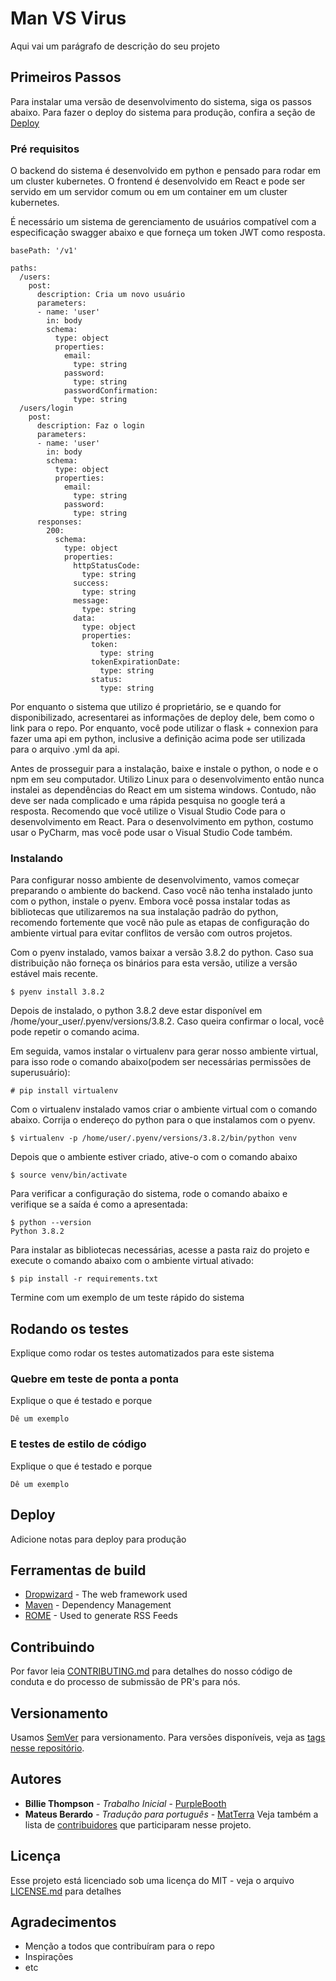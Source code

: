 # Man VS Virus

Aqui vai um parágrafo de descrição do seu projeto

## Primeiros Passos

Para instalar uma versão de desenvolvimento do sistema, siga os passos abaixo.
Para fazer o deploy do sistema para produção, confira a seção de [Deploy](#deploy)

### Pré requisitos

O backend do sistema é desenvolvido em python e pensado para rodar em um cluster kubernetes. O frontend é desenvolvido em React e pode ser servido em um servidor comum ou em um container em um cluster kubernetes.

É necessário um sistema de gerenciamento de usuários compatível com a especificação swagger abaixo e que forneça um token JWT como resposta.

```
basePath: '/v1'

paths:
  /users:
    post:
      description: Cria um novo usuário
      parameters:
      - name: 'user'
        in: body
        schema:
          type: object
          properties:
            email:
              type: string
            password:
              type: string
            passwordConfirmation:
              type: string
  /users/login
    post:
      description: Faz o login
      parameters:
      - name: 'user'
        in: body
        schema:
          type: object
          properties:
            email:
              type: string
            password:
              type: string
      responses:
        200:
          schema:
            type: object
            properties:
              httpStatusCode: 
                type: string
              success:
                type: string
              message:
                type: string
              data:
                type: object
                properties:
                  token:
                    type: string
                  tokenExpirationDate:
                    type: string
                  status:
                    type: string
```

Por enquanto o sistema que utilizo é proprietário, se e quando for disponibilizado, acresentarei as informações de deploy dele, bem como o link para o repo. Por enquanto, você pode utilizar o flask + connexion para fazer uma api em python, inclusive a definição acima pode ser utilizada para o arquivo .yml da api.

Antes de prosseguir para a instalação, baixe e instale o python, o node e o npm em seu computador. Utilizo Linux para o desenvolvimento então nunca instalei as dependências do React em um sistema windows. Contudo, não deve ser nada complicado e uma rápida pesquisa no google terá a resposta. Recomendo que você utilize o Visual Studio Code para o desenvolvimento em React. Para o desenvolvimento em python, costumo usar o PyCharm, mas você pode usar o Visual Studio Code também.

### Instalando

Para configurar nosso ambiente de desenvolvimento, vamos começar preparando o ambiente do backend. Caso você não tenha instalado junto com o python, instale o pyenv. Embora você possa instalar todas as bibliotecas que utilizaremos na sua instalação padrão do python, recomendo fortemente que você não pule as etapas de configuração do ambiente virtual para evitar conflitos de versão com outros projetos.

Com o pyenv instalado, vamos baixar a versão 3.8.2 do python. Caso sua distribuição não forneça os binários para esta versão, utilize a versão estável mais recente.

```
$ pyenv install 3.8.2
```

Depois de instalado, o python 3.8.2 deve estar disponível em /home/your_user/.pyenv/versions/3.8.2. Caso queira confirmar o local, você pode repetir o comando acima.

Em seguida, vamos instalar o virtualenv para gerar nosso ambiente virtual, para isso rode o comando abaixo(podem ser necessárias permissões de superusuário):

```
# pip install virtualenv 
```

Com o virtualenv instalado vamos criar o ambiente virtual com o comando abaixo. Corrija o endereço do python para o que instalamos com o pyenv.

```
$ virtualenv -p /home/user/.pyenv/versions/3.8.2/bin/python venv
```

Depois que o ambiente estiver criado, ative-o com o comando abaixo

```
$ source venv/bin/activate
```

Para verificar a configuração do sistema, rode o comando abaixo e verifique se a saída é como a apresentada:
```
$ python --version
Python 3.8.2
```

Para instalar as bibliotecas necessárias, acesse a pasta raiz do projeto e execute o comando abaixo com o ambiente virtual ativado:
```
$ pip install -r requirements.txt
```

Termine com um exemplo de um teste rápido do sistema

## Rodando os testes

Explique como rodar os testes automatizados para este sistema

### Quebre em teste de ponta a ponta

Explique o que é testado e porque

```
Dê um exemplo
```

### E testes de estilo de código

Explique o que é testado e porque

```
Dê um exemplo
```

## Deploy

Adicione notas para deploy para produção

## Ferramentas de build

* [Dropwizard](http://www.dropwizard.io/1.0.2/docs/) - The web framework used
* [Maven](https://maven.apache.org/) - Dependency Management
* [ROME](https://rometools.github.io/rome/) - Used to generate RSS Feeds

## Contribuindo

Por favor leia [CONTRIBUTING.md](https://gist.github.com/PurpleBooth/b24679402957c63ec426) para detalhes do nosso código de conduta e do processo de submissão de PR's para nós.

## Versionamento

Usamos [SemVer](http://semver.org/) para versionamento. Para versões disponíveis, veja as [tags nesse repositório](https://github.com/your/project/tags). 

## Autores

* **Billie Thompson** - *Trabalho Inicial* - [PurpleBooth](https://github.com/PurpleBooth)
* **Mateus Berardo** - *Tradução para português* - [MatTerra](https://github.com/MatTerra)
Veja também a lista de [contribuidores](https://github.com/your/project/contributors) que participaram nesse projeto.

## Licença

Esse projeto está licenciado sob uma licença do MIT - veja o arquivo [LICENSE.md](LICENSE.md) para detalhes

## Agradecimentos

* Menção a todos que contribuíram para o repo
* Inspirações
* etc

